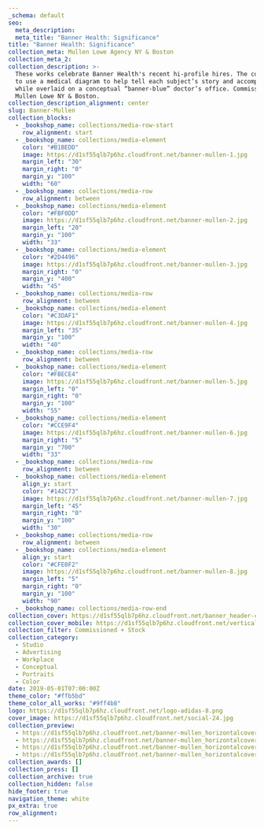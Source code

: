 ```yaml
---
_schema: default
seo:
  meta_description:
  meta_title: "Banner Health: Significance"
title: "Banner Health: Significance"
collection_meta: Mullen Lowe Agency NY & Boston
collection_meta_2:
collection_description: >-
  These works celebrate Banner Health's recent hi-profile hires. The concept was
  to use a medical diagram to help tell each subject’s story and accomplishments
  while overlaid on a conceptual “banner-blue” doctor’s office. Commissioned by
  Mullen Lowe NY & Boston.
collection_description_alignment: center
slug: Banner-Mullen
collection_blocks:
  - _bookshop_name: collections/media-row-start
    row_alignment: start
  - _bookshop_name: collections/media-element
    color: "#B1BEDD"
    image: https://d1sf55qlb7p6hz.cloudfront.net/banner-mullen-1.jpg
    margin_left: "30"
    margin_right: "0"
    margin_y: "100"
    width: "60"
  - _bookshop_name: collections/media-row
    row_alignment: between
  - _bookshop_name: collections/media-element
    color: "#FBF0DD"
    image: https://d1sf55qlb7p6hz.cloudfront.net/banner-mullen-2.jpg
    margin_left: "20"
    margin_y: "100"
    width: "33"
  - _bookshop_name: collections/media-element
    color: "#2D4496"
    image: https://d1sf55qlb7p6hz.cloudfront.net/banner-mullen-3.jpg
    margin_right: "0"
    margin_y: "400"
    width: "45"
  - _bookshop_name: collections/media-row
    row_alignment: between
  - _bookshop_name: collections/media-element
    color: "#C3DAF1"
    image: https://d1sf55qlb7p6hz.cloudfront.net/banner-mullen-4.jpg
    margin_left: "35"
    margin_y: "100"
    width: "40"
  - _bookshop_name: collections/media-row
    row_alignment: between
  - _bookshop_name: collections/media-element
    color: "#FBECE4"
    image: https://d1sf55qlb7p6hz.cloudfront.net/banner-mullen-5.jpg
    margin_left: "0"
    margin_right: "0"
    margin_y: "100"
    width: "55"
  - _bookshop_name: collections/media-element
    color: "#CCE9F4"
    image: https://d1sf55qlb7p6hz.cloudfront.net/banner-mullen-6.jpg
    margin_right: "5"
    margin_y: "700"
    width: "33"
  - _bookshop_name: collections/media-row
    row_alignment: between
  - _bookshop_name: collections/media-element
    align_y: start
    color: "#142C73"
    image: https://d1sf55qlb7p6hz.cloudfront.net/banner-mullen-7.jpg
    margin_left: "45"
    margin_right: "0"
    margin_y: "100"
    width: "30"
  - _bookshop_name: collections/media-row
    row_alignment: between
  - _bookshop_name: collections/media-element
    align_y: start
    color: "#CFE0F2"
    image: https://d1sf55qlb7p6hz.cloudfront.net/banner-mullen-8.jpg
    margin_left: "5"
    margin_right: "0"
    margin_y: "100"
    width: "90"
  - _bookshop_name: collections/media-row-end
collection_cover: https://d1sf55qlb7p6hz.cloudfront.net/banner_header-cover-1.jpg
collection_cover_mobile: https://d1sf55qlb7p6hz.cloudfront.net/verticalcovers-48.jpg
collection_filter: Commissioned + Stock
collection_category:
  - Studio
  - Advertising
  - Workplace
  - Conceptual
  - Portraits
  - Color
date: 2019-05-01T07:00:00Z
theme_color: "#ffb5bd"
theme_color_all_works: "#9ff4b8"
logo: https://d1sf55qlb7p6hz.cloudfront.net/logo-adidas-8.png
cover_image: https://d1sf55qlb7p6hz.cloudfront.net/social-24.jpg
collection_preview:
  - https://d1sf55qlb7p6hz.cloudfront.net/banner-mullen_horizontalcover-1.jpg
  - https://d1sf55qlb7p6hz.cloudfront.net/banner-mullen_horizontalcover-2.jpg
  - https://d1sf55qlb7p6hz.cloudfront.net/banner-mullen_horizontalcover-3.jpg
  - https://d1sf55qlb7p6hz.cloudfront.net/banner-mullen_horizontalcover-4.jpg
collection_awards: []
collection_press: []
collection_archive: true
collection_hidden: false
hide_footer: true
navigation_theme: white
px_extra: true
row_alignment:
---
```

